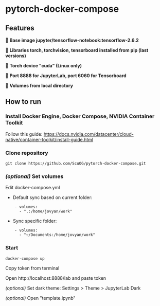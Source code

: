 # pytorch-docker-compose
## Features
:flashlight: **Base image jupyter/tensorflow-notebook:tensorflow-2.6.2**

:flashlight: **Libraries torch, torchvision, tensorboard installed from pip (last versions)**

:flashlight: **Torch device "cuda" (Linux only)**

:flashlight: **Port 8888 for JupyterLab, port 6060 for Tensorboard**

:flashlight: **Volumes from local directory**


## How to run
### Install Docker Engine, Docker Compose, NVIDIA Container Toolkit
Follow this guide: https://docs.nvidia.com/datacenter/cloud-native/container-toolkit/install-guide.html

### Clone repository
    git clone https://github.com/ScuOG/pytorch-docker-compose.git
### *(optional)* Set volumes
Edit docker-compose.yml

- Default sync based on current folder:
```
    - volumes:
      - ".:/home/jovyan/work"
```
- Sync specific folder:
```
    - volumes:
      - "~/Documents:/home/jovyan/work"
```
### Start
```
docker-compose up
```
Copy token from terminal

Open http://localhost:8888/lab and paste token

*(optional)*    Set dark theme: Settings > Theme > JupyterLab Dark

*(optional)*    Open "template.ipynb"
